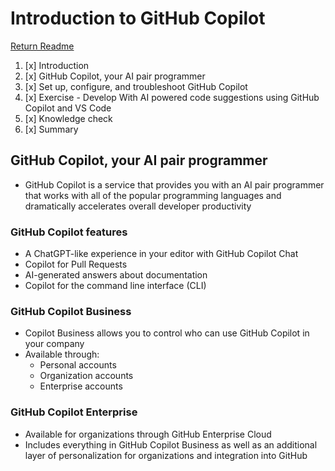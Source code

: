 # Introduction to GitHub Copilot

[Return Readme](../README.md)

1. [x] Introduction
2. [x] GitHub Copilot, your AI pair programmer
3. [x] Set up, configure, and troubleshoot GitHub Copilot
4. [x] Exercise - Develop With AI powered code suggestions using GitHub Copilot and VS Code
5. [x] Knowledge check
6. [x] Summary

## GitHub Copilot, your AI pair programmer

- GitHub Copilot is a service that provides you with an AI pair programmer that works with all of the popular programming languages and dramatically accelerates overall developer productivity

### GitHub Copilot features

- A ChatGPT-like experience in your editor with GitHub Copilot Chat
- Copilot for Pull Requests
- AI-generated answers about documentation
- Copilot for the command line interface (CLI)

### GitHub Copilot Business

- Copilot Business allows you to control who can use GitHub Copilot in your company
- Available through:
  - Personal accounts
  - Organization accounts
  - Enterprise accounts

### GitHub Copilot Enterprise

- Available for organizations through GitHub Enterprise Cloud
- Includes everything in GitHub Copilot Business as well as an additional layer of personalization for organizations and integration into GitHub
